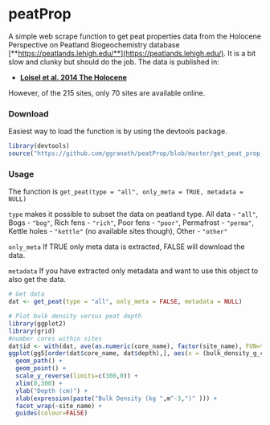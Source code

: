 # peatProp
A simple web scrape function to get peat properties data from the Holocene Perspective on Peatland Biogeochemistry database [**https://peatlands.lehigh.edu/**](https://peatlands.lehigh.edu/). It is a bit slow and clunky but should do the job.
The data is published in:
- [**Loisel et al. 2014 The Holocene**](http://hol.sagepub.com/content/24/9/1028)

However, of the 215 sites, only 70 sites are available online.

### Download
Easiest way to load the function is by using the devtools package.
```R
library(devtools)
source("https://github.com/ggranath/peatProp/blob/master/get_peat_prop_data.R")
```

### Usage
The function is `get_peat(type = "all", only_meta = TRUE, metadata = NULL)`

`type` makes it possible to subset the data on peatland type.
  All data - `"all"`, Bogs - `"bog"`, Rich fens - `"rich"`, Poor fens - `"poor"`, Permafrost - `"perma"`, Kettle holes - `"kettle"` (no available sites though), Other - `"other"`
 
 `only_meta` If TRUE only meta data is extracted, FALSE will download the data. 
 
 `metadata` If you have extracted only metadata and want to use this object to also get the data.
 
```R
# Get data
dat <- get_peat(type = "all", only_meta = FALSE, metadata = NULL)

# Plot bulk density versus peat depth
library(ggplot2)
library(grid)
#number cores within sites
dat$id <- with(dat, ave(as.numeric(core_name), factor(site_name), FUN=function(x) as.numeric(factor(x))))
ggplot(gg5[order(dat$core_name, dat$depth),], aes(x = (bulk_density_g_cm3*1000), y = depth ,  colour = factor(id))) + 
  geom_path() + 
  geom_point() +
  scale_y_reverse(limits=c(300,0)) +
  xlim(0,300) +
  ylab("Depth (cm)") +
  xlab(expression(paste("Bulk Density (kg ",m^-3,")" ))) +
  facet_wrap(~site_name) +
  guides(colour=FALSE)
```
